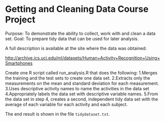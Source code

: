 # Getting and Cleaning Data Course Project

Purpose: To demonstrate the ability to collect, work with and clean a data set.
Goal: To prepare tidy data that can be used for later analysis.

A full description is available at the site where the data was obtained: 

http://archive.ics.uci.edu/ml/datasets/Human+Activity+Recognition+Using+Smartphones 

Create one R script called run_analysis.R that does the following: 
1.Merges the training and the test sets to create one data set.
2.Extracts only the measurements on the mean and standard deviation for each measurement. 
3.Uses descriptive activity names to name the activities in the data set
4.Appropriately labels the data set with descriptive variable names. 
5.From the data set in step 4, creates a second, independent tidy data set with the average of each variable for each activity and each subject.

The end result is shown in the file `tidydataset.txt`.
